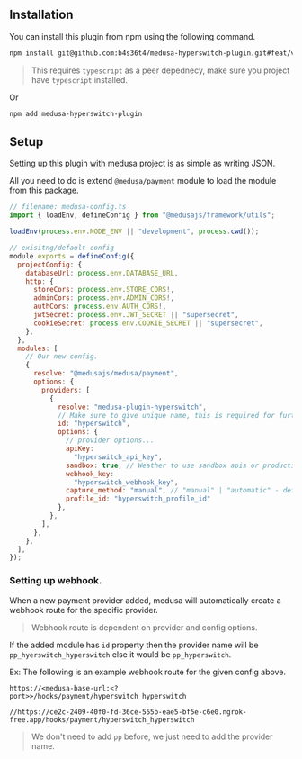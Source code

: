 ## Installation

You can install this plugin from npm using the following command.

```sh
npm install git@github.com:b4s36t4/medusa-hyperswitch-plugin.git#feat/v2
```

> This requires `typescript` as a peer depednecy, make sure you project have `typescript` installed.

Or

```sh
npm add medusa-hyperswitch-plugin
```

## Setup

Setting up this plugin with medusa project is as simple as writing JSON.

All you need to do is extend `@medusa/payment` module to load the module from this package.

```javascript
// filename: medusa-config.ts
import { loadEnv, defineConfig } from "@medusajs/framework/utils";

loadEnv(process.env.NODE_ENV || "development", process.cwd());

// exisitng/default config
module.exports = defineConfig({
  projectConfig: {
    databaseUrl: process.env.DATABASE_URL,
    http: {
      storeCors: process.env.STORE_CORS!,
      adminCors: process.env.ADMIN_CORS!,
      authCors: process.env.AUTH_CORS!,
      jwtSecret: process.env.JWT_SECRET || "supersecret",
      cookieSecret: process.env.COOKIE_SECRET || "supersecret",
    },
  },
  modules: [
    // Our new config.
    {
      resolve: "@medusajs/medusa/payment",
      options: {
        providers: [
          {
            resolve: "medusa-plugin-hyperswitch",
            // Make sure to give unique name, this is required for further actions.
            id: "hyperswitch",
            options: {
              // provider options...
              apiKey:
                "hyperswitch_api_key",
              sandbox: true, // Weather to use sandbox apis or production apis.
              webhook_key:
                "hyperswitch_webhook_key",
              capture_method: "manual", // "manual" | "automatic" - defaults to `automatic`
              profile_id: "hyperswitch_profile_id"
            },
          },
        ],
      },
    },
  ],
});

```

### Setting up webhook.

When a new payment provider added, medusa will automatically create a webhook route for the specific provider. 

> Webhook route is dependent on provider and config options.

If the added module has `id` property then the provider name will be `pp_hyerswitch_hyperswitch` else it would be `pp_hyperswitch`.

Ex: The following is an example webhook route for the given config above.

```
https://<medusa-base-url:<?port>>/hooks/payment/hyperswitch_hyperswitch

//https://ce2c-2409-40f0-fd-36ce-555b-eae5-bf5e-c6e0.ngrok-free.app/hooks/payment/hyperswitch_hyperswitch
```

> We don't need to add `pp` before, we just need to add the provider name. 
